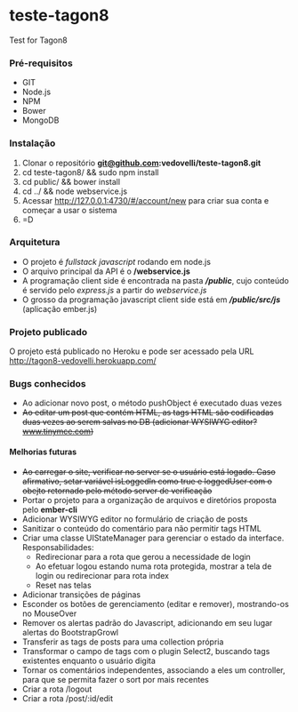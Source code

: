 teste-tagon8
============

Test for Tagon8

### Pré-requisitos

* GIT
* Node.js
* NPM
* Bower
* MongoDB

### Instalação

1. Clonar o repositório **git@github.com:vedovelli/teste-tagon8.git**
2. cd teste-tagon8/ && sudo npm install
3. cd public/ && bower install
4. cd ../ && node webservice.js
5. Acessar http://127.0.0.1:4730/#/account/new para criar sua conta e começar a usar o sistema
6. =D

### Arquitetura

* O projeto é _fullstack_ _javascript_ rodando em node.js
* O arquivo principal da API é o **/webservice.js**
* A programação client side é encontrada na pasta **_/public_**, cujo conteúdo é servido pelo _express.js_ a partir do _webservice.js_
* O grosso da programação javascript client side está em **_/public/src/js_** (aplicação ember.js)

### Projeto publicado

O projeto está publicado no Heroku e pode ser acessado pela URL http://tagon8-vedovelli.herokuapp.com/

### Bugs conhecidos

* Ao adicionar novo post, o método pushObject é executado duas vezes
* ~~Ao editar um post que contém HTML, as tags HTML são codificadas duas vezes ao serem salvas no DB (adicionar WYSIWYG editor? www.tinymce.com)~~

#### Melhorias futuras

* ~~Ao carregar o site, verificar no server se o usuário está logado. Caso afirmativo, setar variável isLoggedIn como true e loggedUser com o obejto retornado pelo método server de verificação~~
* Portar o projeto para a organização de arquivos e diretórios proposta pelo **ember-cli**
* Adicionar WYSIWYG editor no formulário de criação de posts
* Sanitizar o conteúdo do comentário para não permitir tags HTML
* Criar uma classe UIStateManager para gerenciar o estado da interface. Responsabilidades:
    * Redirecionar para a rota que gerou a necessidade de login
    * Ao efetuar logou estando numa rota protegida, mostrar a tela de login ou redirecionar para rota index
    * Reset nas telas
* Adicionar transições de páginas
* Esconder os botões de gerenciamento (editar e remover), mostrando-os no MouseOver
* Remover os alertas padrão do Javascript, adicionando em seu lugar alertas do BootstrapGrowl
* Transferir as tags de posts para uma collection própria
* Transformar o campo de tags com o plugin Select2, buscando tags existentes enquanto o usuário digita
* Tornar os comentários independentes, associando a eles um controller, para que se permita fazer o sort por mais recentes
* Criar a rota /logout
* Criar a rota /post/:id/edit